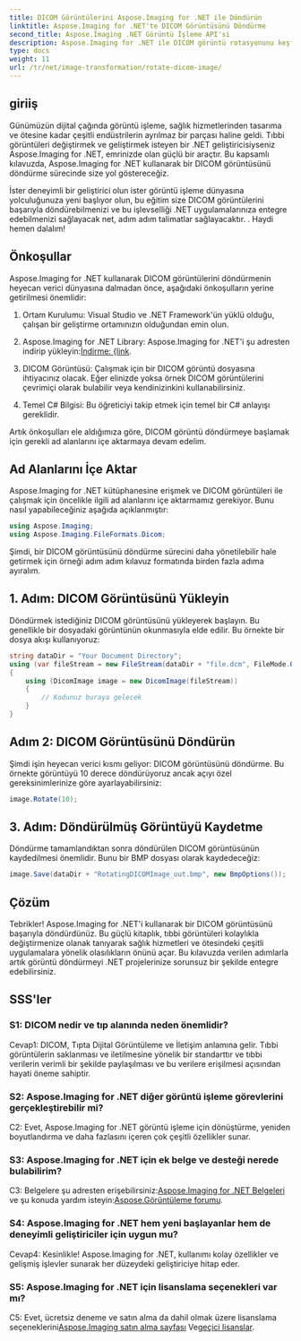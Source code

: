 ```yaml
---
title: DICOM Görüntülerini Aspose.Imaging for .NET ile Döndürün
linktitle: Aspose.Imaging for .NET'te DICOM Görüntüsünü Döndürme
second_title: Aspose.Imaging .NET Görüntü İşleme API'si
description: Aspose.Imaging for .NET ile DICOM görüntü rotasyonunu keşfedin. Tıbbi görüntüleri değiştirmek için adım adım kılavuz.
type: docs
weight: 11
url: /tr/net/image-transformation/rotate-dicom-image/
---
```

## giriiş

Günümüzün dijital çağında görüntü işleme, sağlık hizmetlerinden tasarıma ve ötesine kadar çeşitli endüstrilerin ayrılmaz bir parçası haline geldi. Tıbbi görüntüleri değiştirmek ve geliştirmek isteyen bir .NET geliştiricisiyseniz Aspose.Imaging for .NET, emrinizde olan güçlü bir araçtır. Bu kapsamlı kılavuzda, Aspose.Imaging for .NET kullanarak bir DICOM görüntüsünü döndürme sürecinde size yol göstereceğiz.

İster deneyimli bir geliştirici olun ister görüntü işleme dünyasına yolculuğunuza yeni başlıyor olun, bu eğitim size DICOM görüntülerini başarıyla döndürebilmenizi ve bu işlevselliği .NET uygulamalarınıza entegre edebilmenizi sağlayacak net, adım adım talimatlar sağlayacaktır. . Haydi hemen dalalım!

## Önkoşullar

Aspose.Imaging for .NET kullanarak DICOM görüntülerini döndürmenin heyecan verici dünyasına dalmadan önce, aşağıdaki önkoşulların yerine getirilmesi önemlidir:

1. Ortam Kurulumu: Visual Studio ve .NET Framework'ün yüklü olduğu, çalışan bir geliştirme ortamınızın olduğundan emin olun.

2. Aspose.Imaging for .NET Library: Aspose.Imaging for .NET'i şu adresten indirip yükleyin:[İndirme: {link](https://releases.aspose.com/imaging/net/).

3. DICOM Görüntüsü: Çalışmak için bir DICOM görüntü dosyasına ihtiyacınız olacak. Eğer elinizde yoksa örnek DICOM görüntülerini çevrimiçi olarak bulabilir veya kendinizinkini kullanabilirsiniz.

4. Temel C# Bilgisi: Bu öğreticiyi takip etmek için temel bir C# anlayışı gereklidir.

Artık önkoşulları ele aldığımıza göre, DICOM görüntü döndürmeye başlamak için gerekli ad alanlarını içe aktarmaya devam edelim.

## Ad Alanlarını İçe Aktar

Aspose.Imaging for .NET kütüphanesine erişmek ve DICOM görüntüleri ile çalışmak için öncelikle ilgili ad alanlarını içe aktarmamız gerekiyor. Bunu nasıl yapabileceğiniz aşağıda açıklanmıştır:

```csharp
using Aspose.Imaging;
using Aspose.Imaging.FileFormats.Dicom;
```

Şimdi, bir DICOM görüntüsünü döndürme sürecini daha yönetilebilir hale getirmek için örneği adım adım kılavuz formatında birden fazla adıma ayıralım.

## 1. Adım: DICOM Görüntüsünü Yükleyin

Döndürmek istediğiniz DICOM görüntüsünü yükleyerek başlayın. Bu genellikle bir dosyadaki görüntünün okunmasıyla elde edilir. Bu örnekte bir dosya akışı kullanıyoruz:

```csharp
string dataDir = "Your Document Directory";
using (var fileStream = new FileStream(dataDir + "file.dcm", FileMode.Open, FileAccess.Read))
{
    using (DicomImage image = new DicomImage(fileStream))
    {
        // Kodunuz buraya gelecek
    }
}
```

## Adım 2: DICOM Görüntüsünü Döndürün

Şimdi işin heyecan verici kısmı geliyor: DICOM görüntüsünü döndürme. Bu örnekte görüntüyü 10 derece döndürüyoruz ancak açıyı özel gereksinimlerinize göre ayarlayabilirsiniz:

```csharp
image.Rotate(10);
```

## 3. Adım: Döndürülmüş Görüntüyü Kaydetme

Döndürme tamamlandıktan sonra döndürülen DICOM görüntüsünün kaydedilmesi önemlidir. Bunu bir BMP dosyası olarak kaydedeceğiz:

```csharp
image.Save(dataDir + "RotatingDICOMImage_out.bmp", new BmpOptions());
```

## Çözüm

Tebrikler! Aspose.Imaging for .NET'i kullanarak bir DICOM görüntüsünü başarıyla döndürdünüz. Bu güçlü kitaplık, tıbbi görüntüleri kolaylıkla değiştirmenize olanak tanıyarak sağlık hizmetleri ve ötesindeki çeşitli uygulamalara yönelik olasılıkların önünü açar. Bu kılavuzda verilen adımlarla artık görüntü döndürmeyi .NET projelerinize sorunsuz bir şekilde entegre edebilirsiniz.

## SSS'ler

### S1: DICOM nedir ve tıp alanında neden önemlidir?

Cevap1: DICOM, Tıpta Dijital Görüntüleme ve İletişim anlamına gelir. Tıbbi görüntülerin saklanması ve iletilmesine yönelik bir standarttır ve tıbbi verilerin verimli bir şekilde paylaşılması ve bu verilere erişilmesi açısından hayati öneme sahiptir.

### S2: Aspose.Imaging for .NET diğer görüntü işleme görevlerini gerçekleştirebilir mi?

C2: Evet, Aspose.Imaging for .NET görüntü işleme için dönüştürme, yeniden boyutlandırma ve daha fazlasını içeren çok çeşitli özellikler sunar.

### S3: Aspose.Imaging for .NET için ek belge ve desteği nerede bulabilirim?

 C3: Belgelere şu adresten erişebilirsiniz:[Aspose.Imaging for .NET Belgeleri](https://reference.aspose.com/imaging/net/) ve şu konuda yardım isteyin:[Aspose.Görüntüleme forumu](https://forum.aspose.com/).

### S4: Aspose.Imaging for .NET hem yeni başlayanlar hem de deneyimli geliştiriciler için uygun mu?

Cevap4: Kesinlikle! Aspose.Imaging for .NET, kullanımı kolay özellikler ve gelişmiş işlevler sunarak her düzeydeki geliştiriciye hitap eder.

### S5: Aspose.Imaging for .NET için lisanslama seçenekleri var mı?

 C5: Evet, ücretsiz deneme ve satın alma da dahil olmak üzere lisanslama seçeneklerini[Aspose.Imaging satın alma sayfası](https://purchase.aspose.com/buy) Ve[geçici lisanslar](https://purchase.aspose.com/temporary-license/).